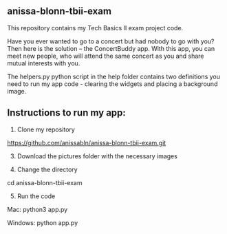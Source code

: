 ## anissa-blonn-tbii-exam

This repository contains my Tech Basics II exam project code.

Have you ever wanted to go to a concert but had nobody to go with you? Then here is the solution – the ConcertBuddy app. With this app, you can meet new people, who will attend the same concert as you and share mutual interests with you. 

The helpers.py python script in the help folder contains two definitions you need to run my app code - clearing the widgets and placing a background image.

## Instructions to run my app:

1. Clone my repository

https://github.com/anissabln/anissa-blonn-tbii-exam.git

3. Download the pictures folder with the necessary images

4. Change the directory
   
cd anissa-blonn-tbii-exam

5. Run the code
   
Mac:
python3 app.py

Windows:
python app.py
